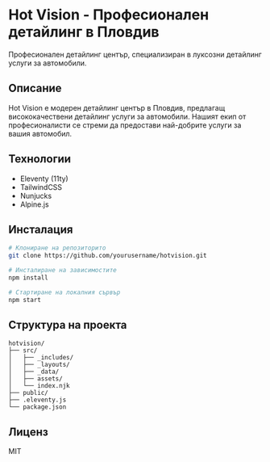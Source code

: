 # Hot Vision - Професионален детайлинг в Пловдив

Професионален детайлинг център, специализиран в луксозни детайлинг услуги за автомобили.

## Описание

Hot Vision е модерен детайлинг център в Пловдив, предлагащ висококачествени детайлинг услуги за автомобили. Нашият екип от професионалисти се стреми да предостави най-добрите услуги за вашия автомобил.

## Технологии

- Eleventy (11ty)
- TailwindCSS
- Nunjucks
- Alpine.js

## Инсталация

```bash
# Клониране на репозиторито
git clone https://github.com/yourusername/hotvision.git

# Инсталиране на зависимостите
npm install

# Стартиране на локалния сървър
npm start
```

## Структура на проекта

```
hotvision/
├── src/
│   ├── _includes/
│   ├── _layouts/
│   ├── _data/
│   ├── assets/
│   └── index.njk
├── public/
├── .eleventy.js
└── package.json
```

## Лиценз

MIT 